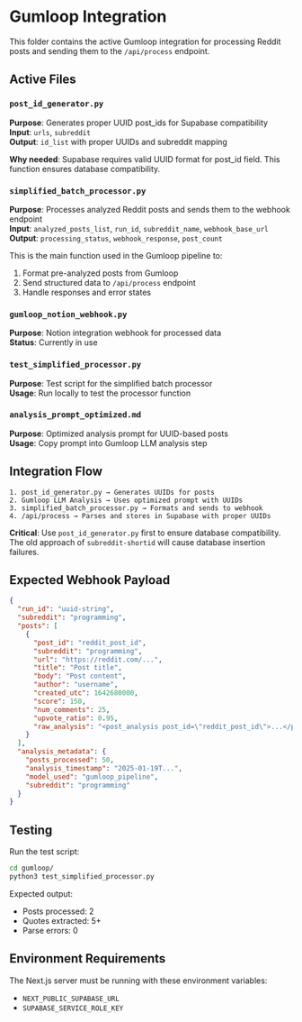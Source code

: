 # Gumloop Integration

This folder contains the active Gumloop integration for processing Reddit posts and sending them to the `/api/process` endpoint.

## Active Files

### `post_id_generator.py`
**Purpose**: Generates proper UUID post_ids for Supabase compatibility  
**Input**: `urls`, `subreddit`  
**Output**: `id_list` with proper UUIDs and subreddit mapping

**Why needed**: Supabase requires valid UUID format for post_id field. This function ensures database compatibility.

### `simplified_batch_processor.py`
**Purpose**: Processes analyzed Reddit posts and sends them to the webhook endpoint  
**Input**: `analyzed_posts_list`, `run_id`, `subreddit_name`, `webhook_base_url`  
**Output**: `processing_status`, `webhook_response`, `post_count`

This is the main function used in the Gumloop pipeline to:
1. Format pre-analyzed posts from Gumloop
2. Send structured data to `/api/process` endpoint
3. Handle responses and error states

### `gumloop_notion_webhook.py`
**Purpose**: Notion integration webhook for processed data  
**Status**: Currently in use

### `test_simplified_processor.py`
**Purpose**: Test script for the simplified batch processor  
**Usage**: Run locally to test the processor function

### `analysis_prompt_optimized.md`
**Purpose**: Optimized analysis prompt for UUID-based posts  
**Usage**: Copy prompt into Gumloop LLM analysis step

## Integration Flow

```
1. post_id_generator.py → Generates UUIDs for posts
2. Gumloop LLM Analysis → Uses optimized prompt with UUIDs  
3. simplified_batch_processor.py → Formats and sends to webhook
4. /api/process → Parses and stores in Supabase with proper UUIDs
```

**Critical**: Use `post_id_generator.py` first to ensure database compatibility. The old approach of `subreddit-shortid` will cause database insertion failures.

## Expected Webhook Payload

```json
{
  "run_id": "uuid-string",
  "subreddit": "programming",
  "posts": [
    {
      "post_id": "reddit_post_id",
      "subreddit": "programming", 
      "url": "https://reddit.com/...",
      "title": "Post title",
      "body": "Post content",
      "author": "username",
      "created_utc": 1642680000,
      "score": 150,
      "num_comments": 25,
      "upvote_ratio": 0.95,
      "raw_analysis": "<post_analysis post_id=\"reddit_post_id\">...</post_analysis>"
    }
  ],
  "analysis_metadata": {
    "posts_processed": 50,
    "analysis_timestamp": "2025-01-19T...",
    "model_used": "gumloop_pipeline",
    "subreddit": "programming"
  }
}
```

## Testing

Run the test script:
```bash
cd gumloop/
python3 test_simplified_processor.py
```

Expected output:
- Posts processed: 2
- Quotes extracted: 5+ 
- Parse errors: 0

## Environment Requirements

The Next.js server must be running with these environment variables:
- `NEXT_PUBLIC_SUPABASE_URL`
- `SUPABASE_SERVICE_ROLE_KEY`